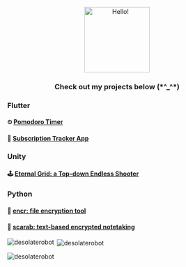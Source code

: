 <p align="center"> 
    <img width="150" height="150" src="https://github.com/desolaterobot/desolaterobot/assets/74480017/3bf46139-413e-48a8-8ee9-6a7ed9225226" alt="Hello!"> 
</p> 

<h3 align="center"><b>
Check out my projects below (*^_^*)
</b></h3>

### Flutter
#### ⏲ [Pomodoro Timer](https://desolaterobot.github.io/pomodoro/#/)
#### 💸 [Subscription Tracker App](https://play.google.com/store/apps/details?id=com.desolate.substracker)

### Unity
#### 🕹 [Eternal Grid: a Top-down Endless Shooter](http://desolaterobot.itch.io/eternal-grid)

### Python
#### 🔐 [encr: file encryption tool](https://github.com/desolaterobot/encr)
#### 📝 [scarab: text-based encrypted notetaking](https://github.com/desolaterobot/scarab)

<p><img align="left" src="https://github-readme-stats.vercel.app/api/top-langs?username=desolaterobot&show_icons=true&locale=en&layout=compact" alt="desolaterobot" /></p>

<p>&nbsp;<img align="center" src="https://github-readme-stats.vercel.app/api?username=desolaterobot&show_icons=true&locale=en" alt="desolaterobot" /></p>

<p><img align="center" src="https://github-readme-streak-stats.herokuapp.com/?user=desolaterobot&" alt="desolaterobot" /></p>
